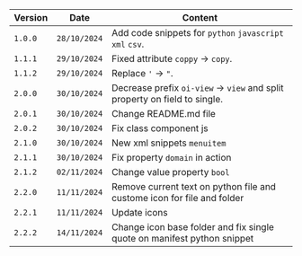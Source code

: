 | Version | Date         | Content                                                                    |
| ------- | ------------ | -------------------------------------------------------------------------- |
| `1.0.0` | `28/10/2024` | Add code snippets for `python` `javascript` `xml` `csv`.                   |
| `1.1.1` | `29/10/2024` | Fixed attribute `coppy` -> `copy`.                                         |
| `1.1.2` | `29/10/2024` | Replace `'` -> `"`.                                                        |
| `2.0.0` | `30/10/2024` | Decrease prefix `oi-view` -> `view` and split property on field to single. |
| `2.0.1` | `30/10/2024` | Change README.md file                                                      |
| `2.0.2` | `30/10/2024` | Fix class component js                                                     |
| `2.1.0` | `30/10/2024` | New xml snippets `menuitem`                                                |
| `2.1.1` | `30/10/2024` | Fix property `domain` in action                                            |
| `2.1.2` | `02/11/2024` | Change value property `bool`                                               |
| `2.2.0` | `11/11/2024` | Remove current text on python file and custome icon for file and folder    |
| `2.2.1` | `11/11/2024` | Update icons                                                               |
| `2.2.2` | `14/11/2024` | Change icon base folder and fix single quote on manifest python snippet    |
